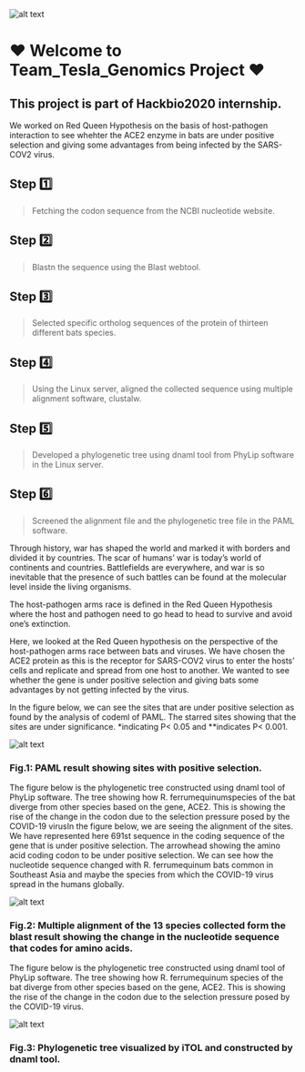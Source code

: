 ![alt text](https://github.com/akiid777/Stage1_Team_Tesla/blob/master/WhatsApp%20Image%202020-08-14%20at%2011.52.18%20PM.jpeg)

# :heart: Welcome to Team_Tesla_Genomics Project :heart:
## This project is part of Hackbio2020 internship.

We worked on Red Queen Hypothesis on the basis of host-pathogen interaction to see whehter the ACE2 enzyme in bats are under positive selection and giving some advantages from being infected by the SARS-COV2 virus. 

## Step :one: 
> Fetching the codon sequence from the NCBI nucleotide website.
## Step :two: 
> Blastn the sequence using the Blast webtool.
## Step :three:  
> Selected specific ortholog sequences of the protein of thirteen different bats species.
## Step :four: 
> Using the Linux server, aligned the collected sequence using multiple alignment software, clustalw.
## Step :five: 
> Developed a phylogenetic tree using dnaml tool from PhyLip software in the Linux server.
## Step :six: 
> Screened the alignment file and the phylogenetic tree file in the PAML software.

Through history, war has shaped the world and marked it with borders and divided it by countries. The scar of humans’ war is today’s world of continents and countries. Battlefields are everywhere, and war is so inevitable that the presence of such battles can be found at the molecular level inside the living organisms. 

The host-pathogen arms race is defined in the Red Queen Hypothesis where the host and pathogen need to go head to head to survive and avoid one’s extinction. 

Here, we looked at the Red Queen hypothesis on the perspective of the host-pathogen arms race between bats and viruses. We have chosen the ACE2 protein as this is the receptor for SARS-COV2 virus to enter the hosts’ cells and replicate and spread from one host to another. We wanted to see whether the gene is under positive selection and giving bats some advantages by not getting infected by the virus.

In the figure below, we can see the sites that are under positive selection as found by the analysis of codeml of PAML. The starred sites showing that the sites are under significance. *indicating P< 0.05 and **indicates P< 0.001.

![alt text](https://github.com/akiid777/Stage1_Team_Tesla/blob/master/PMAL%20result.jpg)

### Fig.1: PAML result showing sites with positive selection.

The figure below is the phylogenetic tree constructed using dnaml tool of PhyLip software. The tree showing how R. ferrumequinumspecies of the bat diverge from other species based on the gene,  ACE2.  This  is  showing  the  rise  of  the  change  in  the  codon  due to  the  selection  pressure posed by the COVID-19 virusIn the figure below, we are seeing the alignment of the sites. We have represented here 691st sequence in the coding sequence of the gene that is under positive selection. The arrowhead showing the amino acid coding codon to be under positive selection. We can see how the nucleotide sequence changed with R. ferrumequinum bats common in Southeast Asia and maybe the species from which the COVID-19 virus spread in the humans globally.

![alt text](https://github.com/akiid777/Stage1_Team_Tesla/blob/master/Capture%20final%20(1).PNG)

### Fig.2: Multiple alignment of the 13 species collected form the blast result showing the change in the nucleotide sequence that codes for amino acids. 

The figure below is the phylogenetic tree constructed using dnaml tool of PhyLip software. The tree showing how R. ferrumequinum species of the bat diverge from other species based on the gene, ACE2. This is showing the rise of the change in the codon due to the selection pressure posed by the COVID-19 virus.

![alt text](https://github.com/akiid777/Stage1_Team_Tesla/blob/master/Phylogenetic_tree.png)

### Fig.3: Phylogenetic tree visualized by iTOL and constructed by dnaml tool.
